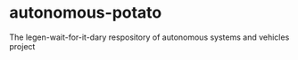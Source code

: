 # autonomous-potato
The legen-wait-for-it-dary respository of autonomous systems and vehicles project
